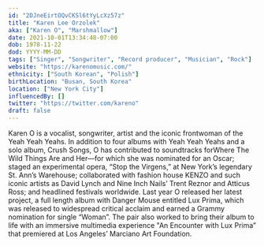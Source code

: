 ```yaml
---
id: "2DJneEirtOQvCKSl6tYyLcXz57z"
title: "Karen Lee Orzolek"
aka: ["Karen O", "Marshmallow"]
date: 2021-10-01T13:34:48-07:00
dob: 1978-11-22
dod: YYYY-MM-DD
tags: ["Singer", "Songwriter", "Record producer", "Musician", "Rock"]
website: "https://karenomusic.com/"
ethnicity: ["South Korean", "Polish"]
birthLocation: "Busan, South Korea"
location: ["New York City"]
influencedBy: []
twitter: "https://twitter.com/kareno"
draft: false
---
```


Karen O is a vocalist, songwriter, artist and the iconic frontwoman of the Yeah
Yeah Yeahs. In addition to four albums with Yeah Yeah Yeahs and a solo album,
​Crush Songs​, O has contributed to soundtracks for ​Where The Wild Things Are​
and ​Her​—for which she was nominated for an Oscar; staged an experimental
opera, “Stop the Virgens,” at New York’s legendary St. Ann’s Warehouse;
collaborated with fashion house KENZO and such iconic artists as David Lynch and
Nine Inch Nails’ Trent Reznor and Atticus Ross; and headlined festivals
worldwide. Last year O released her latest project, a full length album with
Danger Mouse entitled ​Lux Prima​, which was released to widespread critical
acclaim and earned a Grammy nomination for single “Woman”. The pair also worked
to bring their album to life with an immersive multimedia experience "An
Encounter with ​Lux Prima​” that premiered at Los Angeles’ Marciano Art
Foundation.
